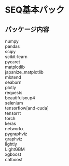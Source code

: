 # SEQ基本パック
## パッケージ内容
numpy \
pandas \
scipy \
scikit-learn \
pycaret \
matplotlib \
japanize_matplotlib \
mlxtend \
seaborn \
plotly \
requests \
beautifulsoup4 \
selenium \
tensorflow[and-cuda] \
tensorrt \
torch \
keras \
networkx \
pygraphviz  \
graphviz \
lightly \
LightGBM \
xgboost \
catboost